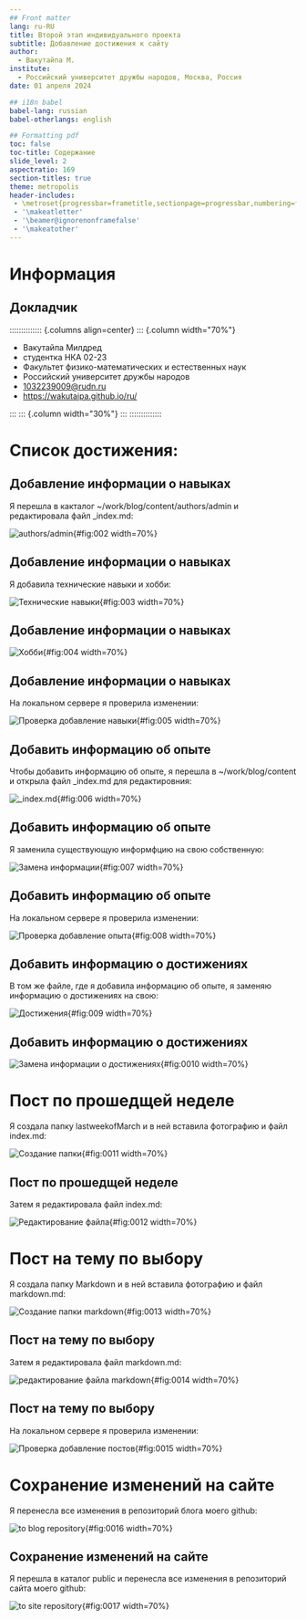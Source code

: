 ```yaml
---
## Front matter
lang: ru-RU
title: Второй этап индивидуального проекта
subtitle: Добавление достижения к сайту
author:
  - Вакутайпа М.
institute:
  - Российский университет дружбы народов, Москва, Россия
date: 01 апреля 2024

## i18n babel
babel-lang: russian
babel-otherlangs: english

## Formatting pdf
toc: false
toc-title: Содержание
slide_level: 2
aspectratio: 169
section-titles: true
theme: metropolis
header-includes:
 - \metroset{progressbar=frametitle,sectionpage=progressbar,numbering=fraction}
 - '\makeatletter'
 - '\beamer@ignorenonframefalse'
 - '\makeatother'
---
```


# Информация

## Докладчик

:::::::::::::: {.columns align=center}
::: {.column width="70%"}

  * Вакутайпа Милдред
  * студентка НКА 02-23
  * Факультет физико-математических и естественных наук
  * Российский университет дружбы народов
  * [1032239009@rudn.ru](mailto:1032239009@rudn.ru)
  * <https://wakutaipa.github.io/ru/>

:::
::: {.column width="30%"}
:::
::::::::::::::

# Список достижения:

## Добавление информации о навыках

Я перешла в какталог ~/work/blog/content/authors/admin и редактировала файл _index.md:

![authors/admin](image/2.PNG){#fig:002 width=70%}

## Добавление информации о навыках

Я добавила технические навыки и хобби:

![Технические навыки](image/3.PNG){#fig:003 width=70%}

## Добавление информации о навыках

![Хобби](image/4.PNG){#fig:004 width=70%}

## Добавление информации о навыках

На локальном сервере я проверила изменении:

![Проверка добавление навыки](image/5.PNG){#fig:005 width=70%}

## Добавить информацию об опыте

Чтобы добавить информацию об опыте, я перешла в ~/work/blog/content и открыла файл _index.md для редактировния:

![_index.md](image/15.PNG){#fig:006 width=70%}

## Добавить информацию об опыте

Я заменила существующую информфцию на свою собственную: 

![Замена информации](image/16.PNG){#fig:007 width=70%}

## Добавить информацию об опыте

На локальном сервере я проверила изменении:

![Проверка добавление опыта](image/17.PNG){#fig:008 width=70%}

## Добавить информацию о достижениях

В том же файле, где я добавила информацию об опыте, я заменяю информацию о достижениях на свою:

![Достижения](image/6.PNG){#fig:009 width=70%}

## Добавить информацию о достижениях

![Замена информации о достижениях](image/7.PNG){#fig:0010 width=70%}


# Пост по прошедщей неделе

Я создала папку lastweekofMarch и в ней вставила фотографию и файл index.md:

![Создание папки](image/8.PNG){#fig:0011 width=70%}

## Пост по прошедщей неделе

Затем я редактировала файл index.md:

![Редактирование файла](image/9.PNG){#fig:0012 width=70%}

# Пост на тему по выбору

Я создала папку Markdown и в ней вставила фотографию и файл markdown.md:

![Создание папки markdown](image/10.PNG){#fig:0013 width=70%}

## Пост на тему по выбору

Затем я редактировала файл markdown.md:

![редактирование файла markdown](image/11.PNG){#fig:0014 width=70%}

## Пост на тему по выбору

На локальном сервере я проверила изменении:

![Проверка добавление постов](image/12.PNG){#fig:0015 width=70%}

# Сохранение изменений на сайте

Я перенесла все изменения в репозиторий блога моего github:

![to blog repository](image/13.PNG){#fig:0016 width=70%}

## Сохранение изменений на сайте

Я перешла в каталог public и перенесла все изменения в репозиторий сайта моего github:

![to site repository](image/14.PNG){#fig:0017 width=70%}

